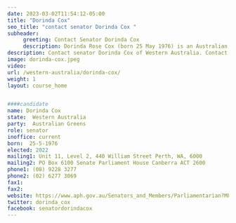```yaml
---
date: 2023-03-02T11:54:12-05:00
title: "Dorinda Cox"
seo_title: "contact senator Dorinda Cox "
subheader:
     greeting: Contact Senator Dorinda Cox
     description: Dorinda Rose Cox (born 25 May 1976) is an Australian politician and a Yamatji–Noongar woman. She is the first Indigenous woman to represent Western Australia in the Senate. In 2020 she won preselection as the Australian Greens' lead Senate candidate in Western Australia, and the following year she was appointed to fill the casual vacancy caused by the resignation of Senator Rachel Siewert. Dorinda Cox was then elected as the Australian Greens Senator for Western Australia at the 2022 Federal Election.
description: Contact senator Dorinda Cox of Western Australia. Contact information for Dorinda Cox includes email address, phone number, and mailing address.
image: dorinda-cox.jpeg
video:
url: /western-australia/dorinda-cox/
weight: 1
layout: course_home


####candidate
name: Dorinda Cox
state:	Western Australia
party:	Australian Greens
role: senator
inoffice: current
born:  25-5-1976
elected: 2022
mailing1: Unit 11, Level 2, 440 William Street Perth, WA, 6000
mailing2: PO Box 6100 Senate Parliament House Canberra ACT 2600
phone1:	(08) 9228 3277
phone2: (02) 6277 3069
fax1:
fax2:
website: https://www.aph.gov.au/Senators_and_Members/Parliamentarian?MPID=296215
twitter: dorinda_cox
facebook: senatordorindacox
---
```

